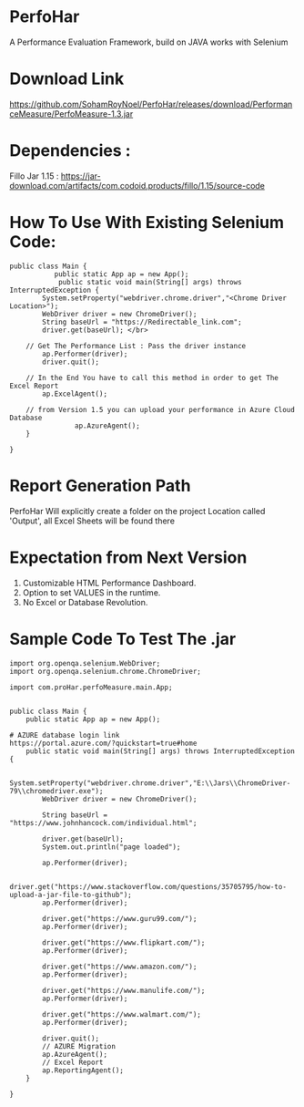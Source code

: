 # PerfoHar
A Performance Evaluation Framework, build on JAVA works with Selenium </br>

# Download Link
https://github.com/SohamRoyNoel/PerfoHar/releases/download/PerformanceMeasure/PerfoMeasure-1.3.jar

# Dependencies :
Fillo Jar 1.15 : https://jar-download.com/artifacts/com.codoid.products/fillo/1.15/source-code 

# How To Use With Existing Selenium Code:
```
public class Main { 
	       public static App ap = new App(); 
	        public static void main(String[] args) throws InterruptedException { 
		System.setProperty("webdriver.chrome.driver","<Chrome Driver Location>"); 
		WebDriver driver = new ChromeDriver(); 
		String baseUrl = "https://Redirectable_link.com"; 
		driver.get(baseUrl); </br>

    // Get The Performance List : Pass the driver instance 
		ap.Performer(driver);	
		driver.quit(); 
    
    // In the End You have to call this method in order to get The Excel Report 
		ap.ExcelAgent(); 
		
    // from Version 1.5 you can upload your performance in Azure Cloud Database
                ap.AzureAgent();
	} 

}
```
# Report Generation Path
PerfoHar Will explicitly create a folder on the project Location called 'Output', all Excel Sheets will be found there

# Expectation from Next Version
1. Customizable HTML Performance Dashboard. </br>
2. Option to set VALUES in the runtime.  </br>
3. No Excel or Database Revolution. </br>

# Sample Code To Test The .jar
```
import org.openqa.selenium.WebDriver;
import org.openqa.selenium.chrome.ChromeDriver;

import com.proHar.perfoMeasure.main.App;


public class Main {
	public static App ap = new App();

# AZURE database login link
https://portal.azure.com/?quickstart=true#home
	public static void main(String[] args) throws InterruptedException {

		System.setProperty("webdriver.chrome.driver","E:\\Jars\\ChromeDriver-79\\chromedriver.exe");
		WebDriver driver = new ChromeDriver();

		String baseUrl = "https://www.johnhancock.com/individual.html";

		driver.get(baseUrl);
		System.out.println("page loaded");

		ap.Performer(driver);
		
		driver.get("https://www.stackoverflow.com/questions/35705795/how-to-upload-a-jar-file-to-github");
		ap.Performer(driver);
		
		driver.get("https://www.guru99.com/");
		ap.Performer(driver);
		
		driver.get("https://www.flipkart.com/");
		ap.Performer(driver);
		
		driver.get("https://www.amazon.com/");
		ap.Performer(driver);
		
		driver.get("https://www.manulife.com/");
		ap.Performer(driver);
		
		driver.get("https://www.walmart.com/");
		ap.Performer(driver);
		
		driver.quit();
		// AZURE Migration
		ap.AzureAgent();
		// Excel Report
		ap.ReportingAgent();
	}

}
```
